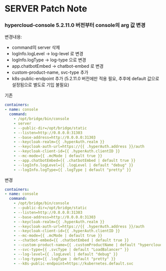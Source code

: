 # SERVER Patch Note

### hypercloud-console 5.2.11.0 버전부터 console의 arg 값 변경 

변경내용: 
- command의 server 삭제 
- logInfo.logLevel -> log-level 로 변경 
- logInfo.logType -> log-type 으로 변경 
- app.chatbotEmbed -> chatbot-embed 로 변경 
- custom-product-name, svc-type 추가 
- k8s-public-endpoint 추가 (5.2.11.0 버전에만 적용 필요, 추후에 default 값으로 설정됨으로 별도로 기입 불필요)

기존 
```yaml
containers:
- name: console
  command:
    - /opt/bridge/bin/console
    - server
    - --public-dir=/opt/bridge/static
    - --listen=http://0.0.0.0:31303
    - --base-address=http://0.0.0.0:31303
    - --keycloak-realm={{ .hyperAuth.realm }}
    - --keycloak-auth-url=https://{{ .hyperAuth.address }}/auth
    - --keycloak-client-id={{ .hyperAuth.clientID }}
    - --mc-mode={{ .mcMode | default true }}
    - --app.chatbotEmbed={{ .chatbotEmbed | default true }}
    - --logInfo.logLevel={{ .logLevel | default "debug" }}
    - --logInfo.logType={{ .logType | default "pretty" }}
```

변경
```yaml
containers:
- name: console
  command:
    - /opt/bridge/bin/console
    - --public-dir=/opt/bridge/static
    - --listen=http://0.0.0.0:31303
    - --base-address=http://0.0.0.0:31303
    - --keycloak-realm={{ .hyperAuth.realm }}
    - --keycloak-auth-url=https://{{ .hyperAuth.address }}/auth
    - --keycloak-client-id={{ .hyperAuth.clientID }}
    - --mc-mode={{ .mcMode | default true }}
    - --chatbot-embed={{ .chatbotEmbed | default true }}
    - --custom-product-name={{ .customProductName | default "hypercloud" }}
    - --svc-type={{ .svcType | default "LoadBalancer" }}
    - --log-level={{ .logLevel | default "debug" }}
    - --log-type={{ .logType | default "pretty" }}
    - --k8s-public-endpoint=https://kubernetes.default.svc
```

